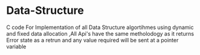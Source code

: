 # Data-Structure
C code For Implementation of all Data Structure algortihmes using dynamic and fixed data allocation ,All Api's have the same metholodogy as it returns Error state as a retrun and any value required will be sent at a pointer variable
